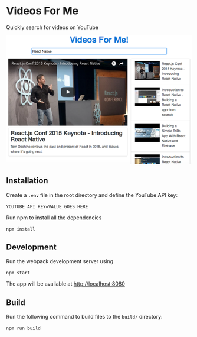 # Videos For Me

Quickly search for videos on YouTube

![Screenshot](screenshot_md.png)

## Installation

Create a `.env` file in the root directory and define the YouTube API key:

```
YOUTUBE_API_KEY=VALUE_GOES_HERE
```

Run npm to install all the dependencies

```
npm install
```

## Development

Run the webpack development server using

```
npm start
```

The app will be available at <http://localhost:8080>

## Build

Run the following command to build files to the `build/` directory:

```sh
npm run build
```
